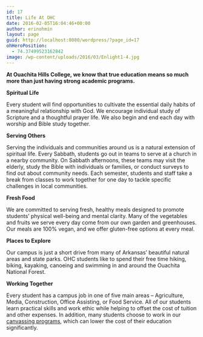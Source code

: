 ```yaml
---
id: 17
title: Life At OHC
date: 2016-02-05T16:04:46+00:00
author: erinohmin
layout: page
guid: http://localhost:8080/wordpress/?page_id=17
ohHeroPosition:
  - 74.37499523162842
image: /wp-content/uploads/2016/03/Enlight1-4.jpg
---
```

**At Ouachita Hills College, we know that true education means so much more than just 
having strong academic programs.**

**Spiritual Life**
  
Every student will find opportunities to cultivate the essential daily habits of a 
meaningful relationship with God. We encourage individual study of Scripture and a 
thoughtful prayer life. We also begin and end each day with worship and Bible study 
together.

**Serving Others**
  
Serving the individuals and communities around us is a natural extension of spiritual life. 
Every Sabbath, students go out in teams to serve at a church in a nearby community. On 
Sabbath afternoons, these teams may visit the elderly, study the Bible with individuals or 
families, or conduct surveys to find out about community needs. Each semester, students 
and staff take a break from classes to work together for one day to tackle specific 
challenges in local communities.

**Fresh Food**
  
We are committed to serving fresh, healthy meals designed to promote students&#8217; 
physical well-being and mental clarity. Many of the vegetables and fruits we serve every 
day come from our own garden and greenhouses. Our meals are 100% vegan, and we offer 
gluten-free options at every meal.

**Places to Explore**
  
Our campus is just a short drive from many of Arkansas&#8217; beautiful natural areas and 
state parks. OHC students like to spend their free time hiking, biking, kayaking, canoeing 
and swimming in and around the Ouachita National Forest.

**Working Together**
  
Every student has a campus job in one of five main areas &#8211; Agriculture, Media, 
Construction, Office Assisting, or Food Service. All of our students learn practical 
skills and work ethic while helping to offset the cost of tuition and other expenses. 
In addition, many students choose to work in our [canvassing programs](http://localhost:8080/wordpress/canvassing/), 
which can lower the cost of their education significantly.